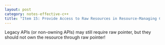 ```yaml
---
layout: post
category: notes-effective-c++
title: "Item 15: Provide Access to Raw Resources in Resource-Managing Classes"
---
```


Legacy APIs (or non-owning APIs) may still require raw pointer, but they should not own the resource through raw pointer!

